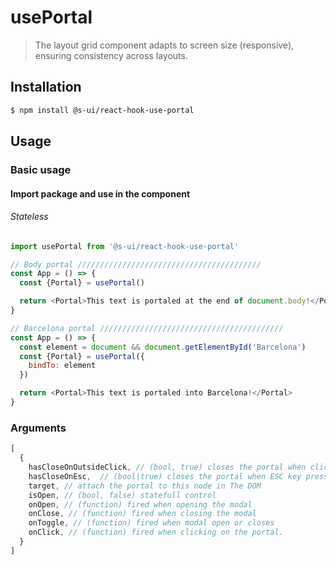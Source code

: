 # usePortal

> The layout grid component adapts to screen size (responsive), ensuring consistency across layouts.

## Installation

```sh
$ npm install @s-ui/react-hook-use-portal
```

## Usage

### Basic usage

#### Import package and use in the component

###### Stateless

```js
import usePortal from '@s-ui/react-hook-use-portal'

// Body portal /////////////////////////////////////////
const App = () => {
  const {Portal} = usePortal()

  return <Portal>This text is portaled at the end of document.body!</Portal>
}

// Barcelona portal /////////////////////////////////////////
const App = () => {
  const element = document && document.getElementById('Barcelona')
  const {Portal} = usePortal({
    bindTo: element
  })

  return <Portal>This text is portaled into Barcelona!</Portal>
}
```

### Arguments
```js
[
  {
    hasCloseOnOutsideClick, // (bool, true) closes the portal when clicking outside
    hasCloseOnEsc,  // (bool|true) closes the portal when ESC key pressed
    target, // attach the portal to this node in The DOM
    isOpen, // (bool, false) statefull control
    onOpen, // (function) fired when opening the modal
    onClose, // (function) fired when closing the modal
    onToggle, // (function) fired when modal open or closes
    onClick, // (function) fired when clicking on the portal.
  }
]
```

